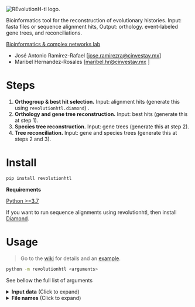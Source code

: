 ![REvolutionH-tl logo.](https://gitlab.com/jarr.tecn/revolutionh-tl/-/raw/master/docs/images/Logo_horizontal.png)

Bioinformatics tool for the reconstruction of evolutionary histories. Input: fasta files or sequence alignment hits, Output: orthology. event-labeled gene trees, and reconciliations.

[Bioinformatics & complex networks lab](https://ira.cinvestav.mx/ingenieriagenetica/dra-maribel-hernandez-rosales/bioinformatica-y-redes-complejas/)

- José Antonio Ramírez-Rafael [jose.ramirezra@cinvestav.mx]
- Maribel Hernandez-Rosales [maribel.hr@cinvestav.mx ]

# Steps

1. **Orthogroup & best hit selection.** Input: alignment hits (generate this using `revolutionhtl.diamond`) .
2. **Orthology and gene tree reconstruction.** Input: best hits (generate this at step 1).
3. **Species tree reconstruction.** Input: gene trees (generate this at step 2).
4. **Tree reconciliation.** Input: gene and species trees (generate this at steps 2 and 3).

# Install

```bash
pip install revolutionhtl
```

**Requirements**

[Python >=3.7 ](https://www.python.org/)

If you want to run sequence alignments using revolutionhtl, then install [Diamond](https://github.com/bbuchfink/diamond).

# Usage

> Go to the [wiki](https://gitlab.com/jarr.tecn/revolutionh-tl/-/blob/master/docs/wiki.md?ref_type=heads) for details and an [example](https://gitlab.com/jarr.tecn/revolutionh-tl/-/blob/master/docs/example.md?ref_type=heads).

```bash
python -m revolutionhtl <arguments>
```

See bellow the full list of arguments


<details>
  <summary> <b>Input data</b> (Click to expand)  </summary> 
  <b>- -h    --help </b> <br/> show this help message and exit <br/> <br/>
  <b>-steps [int ...] </b> <br/> List of steps to run (default: 1 2 3 4).  <br/> <br/>
  <b>-alignment_h str     --alignment_hits str</b> <br/> Directory containing alignment hits, the input of step 1. (default: ./). <br/> <br/>
  <b>-best_h str     --best_hits str</b> <br/> .tsv file containing best hits, the input of step 2. (default: use output of step 1). <br/> <br/>
  <b>-T str     --gene_trees str</b> <br/> .tsv file containing gene trees, the input of steps 3 and 4. (default: use output of step 2). <br/> <br/>
  <b>-S str     --species_tree str</b> <br/> .nhx file containing a species tree, an input of step 4. (default: use output of step 3). <br/> <br/>
</details>


<details>
  <summary> <b>File names</b> (Click to expand)  </summary> 
  <b>-o str     --output_prefix str</b> <br/>
  Prefix used for output files (default "tl_project").
  <b>-og str     --orthogroup_column str</b> <br/>
  Column in -best_h     -T, and output files specifying orthogroups (default: OG).
  <b>-Nm int     --N_max int </b> <br/>
  Indicates the maximum number of genes in a orthogroup, bigger orthogroups are splitted. If 0, no orthogroup is splitted. (default= 2000).
  <b>-k int     --k_size_partition int</b> <br/>
  Integer indicatng how many best hit graphs will be processed in bunch:: first graphs with <k genes, then <2k. then <3k, and so on. (default: k=100)
</details>


<img src="https://gitlab.com/jarr.tecn/revolutionh-tl/-/raw/master/docs/images/revolution_diagram.png" alt="pipeline" style="zoom:25%;" />
